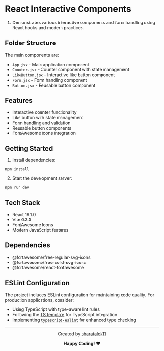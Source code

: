 # React Interactive Components

1. Demonstrates various interactive components and form handling using React hooks and modern practices.

## Folder Structure

The main components are:
- `App.jsx` - Main application component
- `Counter.jsx` - Counter component with state management
- `LikeButton.jsx` - Interactive like button component
- `Form.jsx` - Form handling component
- `Button.jsx` - Reusable button component

## Features

- Interactive counter functionality
- Like button with state management
- Form handling and validation
- Reusable button components
- FontAwesome icons integration

## Getting Started

1. Install dependencies:
```bash
npm install
```

2. Start the development server:
```bash
npm run dev
```


## Tech Stack

- React 19.1.0
- Vite 6.3.5
- FontAwesome Icons
- Modern JavaScript features

## Dependencies

- @fortawesome/free-regular-svg-icons
- @fortawesome/free-solid-svg-icons
- @fortawesome/react-fontawesome

## ESLint Configuration

The project includes ESLint configuration for maintaining code quality. For production applications, consider:
- Using TypeScript with type-aware lint rules
- Following the [TS template](https://github.com/vitejs/vite/tree/main/packages/create-vite/template-react-ts) for TypeScript integration
- Implementing [`typescript-eslint`](https://typescript-eslint.io) for enhanced type checking
<hr/>
<div align="center">

Created by [bharatalok11](https://github.com/bharatalok11)

**Happy Coding! ❤️**

</div>